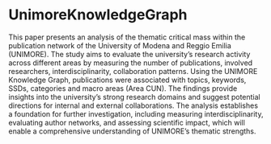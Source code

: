 # UnimoreKnowledgeGraph

This paper presents an analysis of the thematic critical mass within the publication network of the University of Modena and Reggio Emilia (UNIMORE). The study aims to evaluate the university’s research activity across different areas by measuring the number of publications, involved researchers, interdisciplinarity, collaboration patterns. Using the UNIMORE Knowledge Graph, publications were associated with topics, keywords, SSDs, categories and macro areas (Area CUN). The findings provide insights into the university’s strong research domains and suggest potential directions for internal and external collaborations. The analysis establishes a foundation for further investigation, including measuring interdisciplinarity, evaluating author networks, and assessing scientific impact, which will enable a comprehensive understanding of UNIMORE’s thematic strengths.
